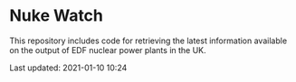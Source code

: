 # Nuke Watch

This repository includes code for retrieving the latest information available on the output of EDF nuclear power plants in the UK.

Last updated: 2021-01-10 10:24